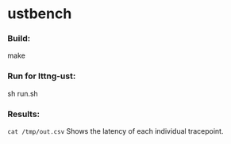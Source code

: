 # ustbench

### Build:
make

### Run for lttng-ust:
sh run.sh

### Results:
`cat /tmp/out.csv`
Shows the latency of each individual tracepoint.
